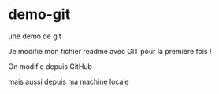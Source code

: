 # demo-git
une demo de git


Je modifie mon fichier readme avec GIT pour la première fois !

On modifie depuis GitHub

mais aussi depuis ma machine locale